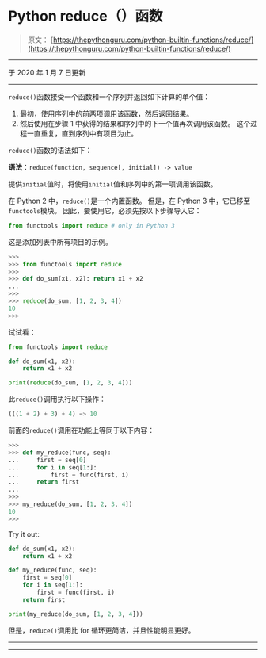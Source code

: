 # Python reduce（）函数

> 原文： [https://thepythonguru.com/python-builtin-functions/reduce/](https://thepythonguru.com/python-builtin-functions/reduce/)

* * *

于 2020 年 1 月 7 日更新

* * *

`reduce()`函数接受一个函数和一个序列并返回如下计算的单个值：

1.  最初，使用序列中的前两项调用该函数，然后返回结果。
2.  然后使用在步骤 1 中获得的结果和序列中的下一个值再次调用该函数。 这个过程一直重复，直到序列中有项目为止。

`reduce()`函数的语法如下：

**语法**：`reduce(function, sequence[, initial]) -> value`

提供`initial`值时，将使用`initial`值和序列中的第一项调用该函数。

在 Python 2 中，`reduce()`是一个内置函数。 但是，在 Python 3 中，它已移至`functools`模块。 因此，要使用它，必须先按以下步骤导入它：

```py
from functools import reduce # only in Python 3

```

这是添加列表中所有项目的示例。

```py
>>>
>>> from functools import reduce
>>> 
>>> def do_sum(x1, x2): return x1 + x2
... 
>>> 
>>> reduce(do_sum, [1, 2, 3, 4])
10
>>>

```

试试看：

```py
from functools import reduce

def do_sum(x1, x2): 
    return x1 + x2

print(reduce(do_sum, [1, 2, 3, 4])) 
```

此`reduce()`调用执行以下操作：

```py
(((1 + 2) + 3) + 4) => 10

```

前面的`reduce()`调用在功能上等同于以下内容：

```py
>>> 
>>> def my_reduce(func, seq):
...     first = seq[0]
...     for i in seq[1:]:
...         first = func(first, i)
...     return first
... 
>>> 
>>> my_reduce(do_sum, [1, 2, 3, 4])
10
>>>

```

Try it out:

```py
def do_sum(x1, x2): 
    return x1 + x2

def my_reduce(func, seq):
    first = seq[0]
    for i in seq[1:]:
        first = func(first, i)
    return first

print(my_reduce(do_sum, [1, 2, 3, 4])) 
```

但是，`reduce()`调用比 for 循环更简洁，并且性能明显更好。

* * *

* * *